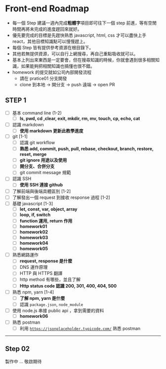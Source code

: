 # Front-end Roadmap

- 每一個 Step 建議一週內完成**粗體字**項目即可往下一個 step 前進，等有空閒時間再將未完成的進度趕回來就好。
- 優先要完成的目標是先趕快熟悉 javascript, html, css 才可以盡快上手 react，其他目標知識點可以慢慢趕上。
- 每個 Step 皆有提供參考資源在根目錄下。
- 其他若無提供資源，可以自行上網搜尋，再自己重點吸收就可以。
- 基本上列出來東西是一定要會，但在搜尋知識的時候，你就會遇到很多相關知識，如果能夠把相關知識也搞懂也很不錯。
- homework 的提交就如公司內部開發流程
  - 請在 pratice01 分支開發
  - clone 到本地 -> 開分支 -> push 遠端 -> open PR

## STEP 1

- [ ] 基本 command line (1-2)
  - [ ] **ls, pwd, cd ,clear, exit, mkdir, rm, mv, touch, cp, echo, cat**
- [ ] 認識 markdown
  - [ ] **使用 markdown 更新此教學進度**
- [ ] git [1-1]
  - [ ] 認識 git workflow
  - [ ] **熟悉 add, commit, push, pull, rebase, checkout, branch, restore, reset, merge**
  - [ ] **git ignore 用途以及使用**
  - [ ] **開分支、合併分支**
  - [ ] git commit message 規範
- [ ] 認識 SSH
  - [ ] **使用 SSH 連接 github**
- [ ] 了解前端與後端具體區別 [1-2]
- [ ] 了解發出一個 request 到接收 response 過程 [1-2]
- [ ] 基礎 javascript [1-3]
  - [ ] **let, const, var, object, array**
  - [ ] **loop, if, switch**
  - [ ] **function 運用, return 作用**
  - [ ] **homework01**
  - [ ] **homework02**
  - [ ] **homework03**
  - [ ] **homework04**
  - [ ] **homework05**
- [ ] 熟悉網路運作
  - [ ] **request, response 是什麼**
  - [ ] DNS 運作原理
  - [ ] HTTP 與 HTTPS 翻譯
  - [ ] http method 有哪些，並且了解
  - [ ] **Http status code 認識 200, 301, 400, 404, 500**
- [ ] 熟悉 npm, yarn [1-4]
  - [ ] **了解 npm, yarn 是什麼**
  - [ ] 認識 `package.json`, `node_module`
- [ ] 使用 node.js 串接 public api ，拿到需要的資料
  - [ ] **homework06**
- [ ] 熟悉 postman
  - [ ] 利用 [`https://jsonplaceholder.typicode.com/`](https://jsonplaceholder.typicode.com/) 熟悉 postman

---

## Step 02

製作中 ...
敬啟期待
